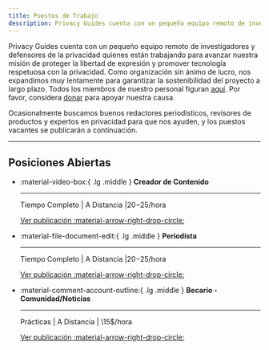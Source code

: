 ```yaml
---
title: Puestos de Trabajo
description: Privacy Guides cuenta con un pequeño equipo remoto de investigadores y defensores de la privacidad. Cualquier puesto vacante que podremos tener en el futuro será publicado aquí.
---
```


Privacy Guides cuenta con un pequeño equipo remoto de investigadores y defensores de la privacidad quienes están trabajando para avanzar nuestra misión de proteger la libertad de expresión y promover tecnología respetuosa con la privacidad. Como organización sin ánimo de lucro, nos expandimos muy lentamente para garantizar la sostenibilidad del proyecto a largo plazo. Todos los miembros de nuestro personal figuran [aquí](../about.md#staff). Por favor, considera [donar](donate.md) para apoyar nuestra causa.

Ocasionalmente buscamos buenos redactores periodísticos, revisores de productos y expertos en privacidad para que nos ayuden, y los puestos vacantes se publicarán a continuación.

---

## Posiciones Abiertas

<div class="grid cards" markdown>

- :material-video-box:{ .lg .middle } **Creador de Contenido**

  ---

  Tiempo Completo | A Distancia |$20-$25/hora

  [Ver publicación :material-arrow-right-drop-circle:](jobs/content-creator.md)

- :material-file-document-edit:{ .lg .middle } **Periodista**

  ---

  Tiempo Completo | A Distancia |$20-$25/hora

  [Ver publicación :material-arrow-right-drop-circle:](jobs/journalist.md)

- :material-comment-account-outline:{ .lg .middle } **Becario - Comunidad/Noticias**

  ---

  Prácticas | A Distancia | \15$/hora

  [Ver publicación :material-arrow-right-drop-circle:](jobs/intern-news.md)

</div>
